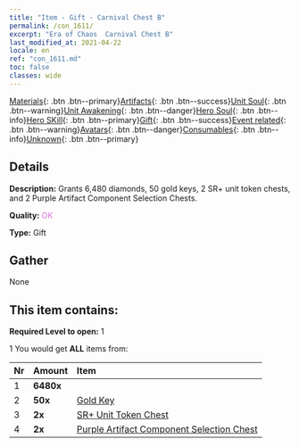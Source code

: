 ```yaml
---
title: "Item - Gift - Carnival Chest B"
permalink: /con_1611/
excerpt: "Era of Chaos  Carnival Chest B"
last_modified_at: 2021-04-22
locale: en
ref: "con_1611.md"
toc: false
classes: wide
---
```

 [Materials](/Items/){: .btn .btn--primary}[Artifacts](/Items/Artifacts/){: .btn .btn--success}[Unit Soul](/Items/UnitSoul/){: .btn .btn--warning}[Unit Awakening](/Items/UnitAwakening/){: .btn .btn--danger}[Hero Soul](/Items/HeroSoul/){: .btn .btn--info}[Hero SKill](/Items/HeroSkill/){: .btn .btn--primary}[Gift](/Items/Gift/){: .btn .btn--success}[Event related](/Items/Events/){: .btn .btn--warning}[Avatars](/Items/Avatars/){: .btn .btn--danger}[Consumables](/Items/Consumables/){: .btn .btn--info}[Unknown](/Items/Unknown/){: .btn .btn--primary}

## Details
 **Description:** Grants 6,480 diamonds, 50 gold keys, 2 SR+ unit token chests, and 2 Purple Artifact Component Selection Chests.

 **Quality:** <span style="color: #DA70D6">OK</span>

 **Type:** Gift

## Gather

  None

## This item contains:

 **Required Level to open:** 1

 1 You would get **ALL** items  from:

  | Nr | Amount |     Item    |
  |:---|:-------|:------------|
  | 1 |  **6480x** | <i class="fas fa-gem"/> |  | 
  | 2 |  **50x** | [Gold Key](/Items/con_783/) |  | 
  | 3 |  **2x** | [SR+ Unit Token Chest](/Items/con_1598/) |  | 
  | 4 |  **2x** | [Purple Artifact Component Selection Chest](/Items/con_1612/) |  | 

